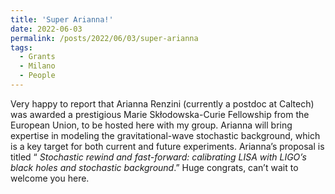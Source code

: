 ```yaml
---
title: 'Super Arianna!'
date: 2022-06-03
permalink: /posts/2022/06/03/super-arianna
tags:
  - Grants
  - Milano
  - People
---
```


Very happy to report that Arianna Renzini (currently a postdoc at Caltech) was awarded a prestigious Marie Skłodowska-Curie Fellowship from the European Union, to be hosted here with my group. Arianna will bring expertise in modeling the gravitational-wave stochastic background, which is a key target for both current and future experiments. Arianna’s proposal is titled “ _Stochastic rewind and fast-forward: calibrating LISA with LIGO’s black holes and stochastic background_.” Huge congrats, can’t wait to welcome you here.

